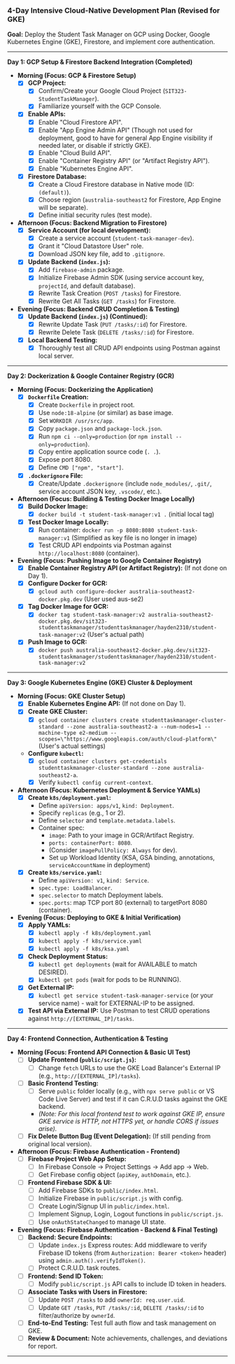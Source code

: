 ### **4-Day Intensive Cloud-Native Development Plan (Revised for GKE)**

**Goal:** Deploy the Student Task Manager on GCP using Docker, Google Kubernetes Engine (GKE), Firestore, and implement core authentication.

---
**Day 1: GCP Setup & Firestore Backend Integration (Completed)**

*   **Morning (Focus: GCP & Firestore Setup)**
    *   [X] **GCP Project:**
        *   [X] Confirm/Create your Google Cloud Project (`SIT323-StudentTaskManager`).
        *   [X] Familiarize yourself with the GCP Console.
    *   [X] **Enable APIs:**
        *   [X] Enable "Cloud Firestore API".
        *   [X] Enable "App Engine Admin API" (Though not used for deployment, good to have for general App Engine visibility if needed later, or disable if strictly GKE).
        *   [X] Enable "Cloud Build API".
        *   [X] Enable "Container Registry API" (or "Artifact Registry API").
        *   [X] Enable "Kubernetes Engine API".
    *   [X] **Firestore Database:**
        *   [X] Create a Cloud Firestore database in Native mode (ID: `(default)`).
        *   [X] Choose region (`australia-southeast2` for Firestore, App Engine will be separate).
        *   [X] Define initial security rules (test mode).
*   **Afternoon (Focus: Backend Migration to Firestore)**
    *   [X] **Service Account (for local development):**
        *   [X] Create a service account (`student-task-manager-dev`).
        *   [X] Grant it "Cloud Datastore User" role.
        *   [X] Download JSON key file, add to `.gitignore`.
    *   [X] **Update Backend (`index.js`):**
        *   [X] Add `firebase-admin` package.
        *   [X] Initialize Firebase Admin SDK (using service account key, `projectId`, and default database).
        *   [X] Rewrite Task Creation (`POST /tasks`) for Firestore.
        *   [X] Rewrite Get All Tasks (`GET /tasks`) for Firestore.
*   **Evening (Focus: Backend CRUD Completion & Testing)**
    *   [X] **Update Backend (`index.js`) (Continued):**
        *   [X] Rewrite Update Task (`PUT /tasks/:id`) for Firestore.
        *   [X] Rewrite Delete Task (`DELETE /tasks/:id`) for Firestore.
    *   [X] **Local Backend Testing:**
        *   [X] Thoroughly test all CRUD API endpoints using Postman against local server.

---
**Day 2: Dockerization & Google Container Registry (GCR)**

*   **Morning (Focus: Dockerizing the Application)**
    *   [X] **`Dockerfile` Creation:**
        *   [X] Create `Dockerfile` in project root.
        *   [X] Use `node:18-alpine` (or similar) as base image.
        *   [X] Set `WORKDIR /usr/src/app`.
        *   [X] Copy `package.json` and `package-lock.json`.
        *   [X] Run `npm ci --only=production` (or `npm install --only=production`).
        *   [X] Copy entire application source code (`. .`).
        *   [X] Expose port 8080.
        *   [X] Define `CMD ["npm", "start"]`.
    *   [X] **`.dockerignore` File:**
        *   [X] Create/Update `.dockerignore` (include `node_modules/`, `.git/`, service account JSON key, `.vscode/`, etc.).
*   **Afternoon (Focus: Building & Testing Docker Image Locally)**
    *   [X] **Build Docker Image:**
        *   [X] `docker build -t student-task-manager:v1 .` (initial local tag)
    *   [X] **Test Docker Image Locally:**
        *   [X] Run container: `docker run -p 8080:8080 student-task-manager:v1` (Simplified as key file is no longer in image)
        *   [X] Test CRUD API endpoints via Postman against `http://localhost:8080` (container).
*   **Evening (Focus: Pushing Image to Google Container Registry)**
    *   [X] **Enable Container Registry API (or Artifact Registry):** (If not done on Day 1).
    *   [X] **Configure Docker for GCR:**
        *   [X] `gcloud auth configure-docker australia-southeast2-docker.pkg.dev` (User used aus-se2)
    *   [X] **Tag Docker Image for GCR:**
        *   [X] `docker tag student-task-manager:v2 australia-southeast2-docker.pkg.dev/sit323-studenttaskmanager/studenttaskmanager/hayden2310/student-task-manager:v2` (User's actual path)
    *   [X] **Push Image to GCR:**
        *   [X] `docker push australia-southeast2-docker.pkg.dev/sit323-studenttaskmanager/studenttaskmanager/hayden2310/student-task-manager:v2`

---
**Day 3: Google Kubernetes Engine (GKE) Cluster & Deployment**

*   **Morning (Focus: GKE Cluster Setup)**
    *   [X] **Enable Kubernetes Engine API:** (If not done on Day 1).
    *   [X] **Create GKE Cluster:**
        *   [X] `gcloud container clusters create studenttaskmanager-cluster-standard --zone australia-southeast2-a --num-nodes=1 --machine-type e2-medium --scopes=\"https://www.googleapis.com/auth/cloud-platform\"` (User's actual settings)
    *   **Configure `kubectl`:**
        *   [X] `gcloud container clusters get-credentials studenttaskmanager-cluster-standard --zone australia-southeast2-a`.
        *   [X] Verify `kubectl config current-context`.
*   **Afternoon (Focus: Kubernetes Deployment & Service YAMLs)**
    *   [X] **Create `k8s/deployment.yaml`:**
        *   Define `apiVersion: apps/v1`, `kind: Deployment`.
        *   Specify `replicas` (e.g., 1 or 2).
        *   Define `selector` and `template.metadata.labels`.
        *   Container spec:
            *   `image`: Path to your image in GCR/Artifact Registry.
            *   `ports: containerPort: 8080`.
            *   (Consider `imagePullPolicy: Always` for dev).
            *   Set up Workload Identity (KSA, GSA binding, annotations, `serviceAccountName` in deployment)
    *   [X] **Create `k8s/service.yaml`:**
        *   Define `apiVersion: v1`, `kind: Service`.
        *   `spec.type: LoadBalancer`.
        *   `spec.selector` to match Deployment labels.
        *   `spec.ports`: map TCP port 80 (external) to targetPort 8080 (container).
*   **Evening (Focus: Deploying to GKE & Initial Verification)**
    *   [X] **Apply YAMLs:**
        *   [X] `kubectl apply -f k8s/deployment.yaml`
        *   [X] `kubectl apply -f k8s/service.yaml`
        *   [X] `kubectl apply -f k8s/ksa.yaml`
    *   [X] **Check Deployment Status:**
        *   [X] `kubectl get deployments` (wait for AVAILABLE to match DESIRED).
        *   [X] `kubectl get pods` (wait for pods to be RUNNING).
    *   [X] **Get External IP:**
        *   [X] `kubectl get service student-task-manager-service` (or your service name) - wait for EXTERNAL-IP to be assigned.
    *   [X] **Test API via External IP:** Use Postman to test CRUD operations against `http://[EXTERNAL_IP]/tasks`.

---
**Day 4: Frontend Connection, Authentication & Testing**

*   **Morning (Focus: Frontend API Connection & Basic UI Test)**
    *   [ ] **Update Frontend (`public/script.js`):**
        *   [ ] Change `fetch` URLs to use the GKE Load Balancer's External IP (e.g., `http://[EXTERNAL_IP]/tasks`).
    *   [ ] **Basic Frontend Testing:**
        *   [ ] Serve `public` folder locally (e.g., with `npx serve public` or VS Code Live Server) and test if it can C.R.U.D tasks against the GKE backend.
        *   *(Note: For this local frontend test to work against GKE IP, ensure GKE service is HTTP, not HTTPS yet, or handle CORS if issues arise).*
    *   [ ] **Fix Delete Button Bug (Event Delegation):** (If still pending from original local version).
*   **Afternoon (Focus: Firebase Authentication - Frontend)**
    *   [ ] **Firebase Project Web App Setup:**
        *   [ ] In Firebase Console -> Project Settings -> Add app -> Web.
        *   [ ] Get Firebase config object (`apiKey`, `authDomain`, etc.).
    *   [ ] **Frontend Firebase SDK & UI:**
        *   [ ] Add Firebase SDKs to `public/index.html`.
        *   [ ] Initialize Firebase in `public/script.js` with config.
        *   [ ] Create Login/Signup UI in `public/index.html`.
        *   [ ] Implement Signup, Login, Logout functions in `public/script.js`.
        *   [ ] Use `onAuthStateChanged` to manage UI state.
*   **Evening (Focus: Firebase Authentication - Backend & Final Testing)**
    *   [ ] **Backend: Secure Endpoints:**
        *   [ ] Update `index.js` Express routes: Add middleware to verify Firebase ID tokens (from `Authorization: Bearer <token>` header) using `admin.auth().verifyIdToken()`.
        *   [ ] Protect C.R.U.D. task routes.
    *   [ ] **Frontend: Send ID Token:**
        *   [ ] Modify `public/script.js` API calls to include ID token in headers.
    *   [ ] **Associate Tasks with Users in Firestore:**
        *   [ ] Update `POST /tasks` to add `ownerId: req.user.uid`.
        *   [ ] Update `GET /tasks`, `PUT /tasks/:id`, `DELETE /tasks/:id` to filter/authorize by `ownerId`.
    *   [ ] **End-to-End Testing:** Test full auth flow and task management on GKE.
    *   [ ] **Review & Document:** Note achievements, challenges, and deviations for report.

---
